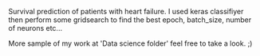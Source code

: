 Survival prediction of patients with heart failure.
I used keras classifiyer then perform some gridsearch to find the best epoch, batch_size, number of neurons etc...

More sample of my work at 'Data science folder' feel free to take a look. ;) 

